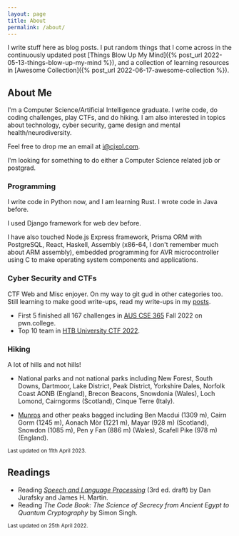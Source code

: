 ```yaml
---
layout: page
title: About
permalink: /about/
---
```


I write stuff here as blog posts. I put random things that I come across in the continuously updated post [Things Blow Up My Mind]({% post_url 2022-05-13-things-blow-up-my-mind %}), and a collection of learning resources in [Awesome Collection]({% post_url 2022-06-17-awesome-collection %}).

## About Me

I'm a Computer Science/Artificial Intelligence graduate. I write code, do coding challenges, play CTFs, and do hiking. I am also interested in topics about technology, cyber security, game design and mental health/neurodiversity.

Feel free to drop me an email at <i@cjxol.com>.

I'm looking for something to do either a Computer Science related job or postgrad.

### Programming

I write code in Python now, and I am learning Rust. I wrote code in Java before.

I used Django framework for web dev before.

I have also touched Node.js Express framework, Prisma ORM with PostgreSQL, React, Haskell, Assembly (x86-64, I don't remember much about ARM assembly), embedded programming for AVR microcontroller using C to make operating system components and applications.

### Cyber Security and CTFs

CTF Web and Misc enjoyer. On my way to git gud in other categories too. Still learning to make good write-ups, read my write-ups in my [posts](/).

- First 5 finished all 167 challenges in [AUS CSE 365](https://dojo.pwn.college/cse365/) Fall 2022 on pwn.college.
- Top 10 team in [HTB University CTF 2022](https://ctf.hackthebox.com/event/details/htb-university-ctf-2022-supernatural-hacks-696).

### Hiking

A lot of hills and not hills!

- National parks and not national parks including New Forest, South Downs, Dartmoor, Lake District, Peak District, Yorkshire Dales, Norfolk Coast AONB (England), Brecon Beacons, Snowdonia (Wales), Loch Lomond, Cairngorms (Scotland), Cinque Terre (Italy).

- [Munros](https://en.wikipedia.org/wiki/Munro) and other peaks bagged including Ben Macdui (1309 m), Cairn Gorm (1245 m), Aonach Mòr (1221 m), Mayar (928 m) (Scotland), Snowdon (1085 m), Pen y Fan (886 m) (Wales), Scafell Pike (978 m) (England).

<small>Last updated on 11th April 2023.</small>

## Readings

- Reading [*Speech and Language Processing*](https://web.stanford.edu/~jurafsky/slp3/) (3rd ed. draft) by Dan Jurafsky and James H. Martin.
- Reading *The Code Book: The Science of Secrecy from Ancient Egypt to Quantum Cryptography* by Simon Singh.

<small>Last updated on 25th April 2022.</small>

